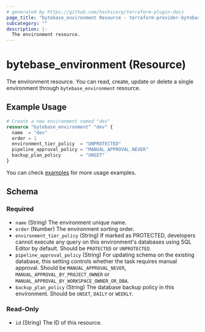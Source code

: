 ```yaml
---
# generated by https://github.com/hashicorp/terraform-plugin-docs
page_title: "bytebase_environment Resource - terraform-provider-bytebase"
subcategory: ""
description: |-
  The environment resource.
---
```


# bytebase_environment (Resource)

The environment resource. You can read, create, update or delete a single environment through `bytebase_environment` resource.

## Example Usage

```terraform
# Create a new environment named "dev"
resource "bytebase_environment" "dev" {
  name  = "dev"
  order = 1
  environment_tier_policy  = "UNPROTECTED"
  pipeline_approval_policy = "MANUAL_APPROVAL_NEVER"
  backup_plan_policy       = "UNSET"
}
```

You can check [examples](https://github.com/bytebase/terraform-provider-bytebase/blob/main/examples/main.tf) for more usage examples.

<!-- schema generated by tfplugindocs -->
## Schema

### Required

- `name` (String) The environment unique name.
- `order` (Number) The environment sorting order.
- `environment_tier_policy` (String) If marked as PROTECTED, developers cannot execute any query on this environment's databases using SQL Editor by default. Should be `PROTECTED` or `UNPROTECTED`.
- `pipeline_approval_policy` (String) For updating schema on the existing database, this setting controls whether the task requires manual approval. Should be `MANUAL_APPROVAL_NEVER`, `MANUAL_APPROVAL_BY_PROJECT_OWNER` or `MANUAL_APPROVAL_BY_WORKSPACE_OWNER_OR_DBA`.
- `backup_plan_policy` (String) The database backup policy in this environment. Should be `UNSET`, `DAILY` or `WEEKLY`.

### Read-Only

- `id` (String) The ID of this resource.
